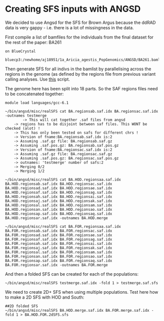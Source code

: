 # Creating SFS inputs with ANGSD

We decided to use Angsd for the SFS for Brown Argus because the ddRAD data is very gappy - i.e. there is a lot of missingness in the data. 

First compile a list of bamfiles for the individuals from the final dataset for the rest of the paper: BA261
```
on BlueCrystal

bluecp3:/newhome/aj18951/1a_Aricia_agestis_PopGenomics/ANGSD/BA261.bamlist
```

Then generate SFS for all indivs in the bamlist by parallelising across the regions in the genome (as defined by the regions file from previous variant calling analyses. 
Use [this](https://github.com/alexjvr1/AriciaAgestis_PopGenMS/blob/master/angsd.sfs.sh) script. 

The genome here has been split into 18 parts. So the SAF regions files need to be concatenated together: 

```
module load languages/gcc-6.1

~/bin/angsd/misc/realSFS cat BA.regionsab.saf.idx BA.regionsac.saf.idx -outnames testmerge
        -> This will cat together .saf files from angsd
	-> regions has to be disjoint between saf files. This WONT be checked (alot) !
	-> This has only been tested on safs for different chrs !
	-> Version of fname:BA.regionsab.saf.idx is:2
	-> Assuming .saf.gz file: BA.regionsab.saf.gz
	-> Assuming .saf.pos.gz: BA.regionsab.saf.pos.gz
	-> Version of fname:BA.regionsac.saf.idx is:2
	-> Assuming .saf.gz file: BA.regionsac.saf.gz
	-> Assuming .saf.pos.gz: BA.regionsac.saf.pos.gz
	-> outnames: 'testmerge' number of safs:2
	-> Merging 0/2 
	-> Merging 1/2 
  
~/bin/angsd/misc/realSFS cat BA.HOD.regionsaa.saf.idx BA.HOD.regionsab.saf.idx BA.HOD.regionsac.saf.idx BA.HOD.regionsad.saf.idx BA.HOD.regionsae.saf.idx BA.HOD.regionsaf.saf.idx BA.HOD.regionsag.saf.idx BA.HOD.regionsah.saf.idx BA.HOD.regionsai.saf.idx BA.HOD.regionsaj.saf.idx BA.HOD.regionsak.saf.idx BA.HOD.regionsal.saf.idx BA.HOD.regionsam.saf.idx BA.HOD.regionsan.saf.idx BA.HOD.regionsao.saf.idx BA.HOD.regionsap.saf.idx BA.HOD.regionsaq.saf.idx BA.HOD.regionsar.saf.idx -outnames BA.HOD.merge

~/bin/angsd/misc/realSFS cat BA.FOR.regionsaa.saf.idx BA.FOR.regionsab.saf.idx BA.FOR.regionsac.saf.idx BA.FOR.regionsad.saf.idx BA.FOR.regionsae.saf.idx BA.FOR.regionsaf.saf.idx BA.FOR.regionsag.saf.idx BA.FOR.regionsah.saf.idx BA.FOR.regionsai.saf.idx BA.FOR.regionsaj.saf.idx BA.FOR.regionsak.saf.idx BA.FOR.regionsal.saf.idx BA.FOR.regionsam.saf.idx BA.FOR.regionsan.saf.idx BA.FOR.regionsao.saf.idx BA.FOR.regionsap.saf.idx BA.FOR.regionsaq.saf.idx BA.FOR.regionsar.saf.idx -outnames BA.FOR.merge
```

And then a folded SFS can be created for each of the populations: 
```
~/bin/angsd/misc/realSFS testmerge.saf.idx -fold 1 > testmerge.saf.sfs

```

We need to create 2D+ SFS when using multiple populations. Test here how to make a 2D SFS with HOD and South: 
```
##2D folded SFS
~/bin/angsd/misc/realSFS BA.HOD.merge.saf.idx BA.FOR.merge.saf.idx -fold 1 > BA.HOD.FOR.2dSFS.sfs

```
